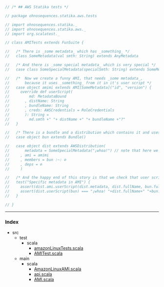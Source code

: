 
```scala
// /* ## AWS Statika tests */

// package ohnosequences.statika.aws.tests

// import ohnosequences.statika._
// import ohnosequences.statika.aws._
// import org.scalatest._

// class AMITests extends FunSuite {

//   /* There is _some metadata_ which has _something_ */
//   class SomeMetadata(val smth: String) extends AnyMetadata

//   /* And there is _some special metadata_ which is very special */
//   case class SomeSpecialMetadata(specialSmth: String) extends SomeMetadata(specialSmth)

//   /*  Now we create a funny AMI, that needs _some metadata_, 
//       because it uses _something_ from it in it's user script */
//   case object amimi extends AMI[SomeMetadata]("id", "version") {
//     override def userScript(
//         md: MetadataBound
//       , distName: String
//       , bundleName: String
//       , creds: AWSCredentials = RoleCredentials
//       ): String =
//         md.smth +" "+ distName +" "+ bundleName +"?"
//   }

//   /* There is a bundle and a distribution which contains it and uses `amimi` */
//   case object bun extends Bundle()

//   case object dist extends AWSDistribution(
//       metadata = SomeSpecialMetadata("¡whoa!") // note that here we use _some special metadata_!
//     , ami = amimi
//     , members = bun :~: ∅
//     , deps = ∅
//     )

//   /* And the happy end of this story is that we check that user script look like we expect */
//   test("Specific metadata in AMI") {
//     assert(dist.ami.userScript(dist.metadata, dist.fullName, bun.fullName) === dist.userScript(bun))
//     assert(dist.userScript(bun) === "¡whoa! "+dist.fullName+" "+bun.fullName+"?")
//   }

// }

```


------

### Index

+ src
  + test
    + scala
      + [amazonLinuxTests.scala][test/scala/amazonLinuxTests.scala]
      + [AMITest.scala][test/scala/AMITest.scala]
  + main
    + scala
      + [AmazonLinuxAMI.scala][main/scala/AmazonLinuxAMI.scala]
      + [api.scala][main/scala/api.scala]
      + [AMI.scala][main/scala/AMI.scala]

[test/scala/amazonLinuxTests.scala]: amazonLinuxTests.scala.md
[test/scala/AMITest.scala]: AMITest.scala.md
[main/scala/AmazonLinuxAMI.scala]: ../../main/scala/AmazonLinuxAMI.scala.md
[main/scala/api.scala]: ../../main/scala/api.scala.md
[main/scala/AMI.scala]: ../../main/scala/AMI.scala.md